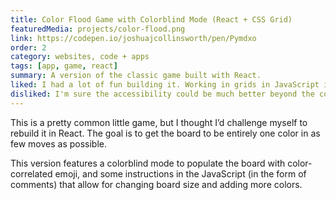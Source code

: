 ```yaml
---
title: Color Flood Game with Colorblind Mode (React + CSS Grid)
featuredMedia: projects/color-flood.png
link: https://codepen.io/joshuajcollinsworth/pen/Pymdxo
order: 2
category: websites, code + apps
tags: [app, game, react]
summary: A version of the classic game built with React.
liked: I had a lot of fun building it. Working in grids in JavaScript is not easy, and the logic involved in the color changes was very complex, but I'm proud I figured it out.
disliked: I'm sure the accessibility could be much better beyond the colorblind feature.
---
```


This is a pretty common little game, but I thought I’d challenge myself to rebuild it in React. The goal is to get the board to be entirely one color in as few moves as possible.

This version features a colorblind mode to populate the board with color-correlated emoji, and some instructions in the JavaScript (in the form of comments) that allow for changing board size and adding more colors.

